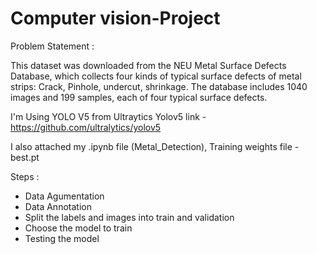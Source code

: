 # Computer vision-Project

Problem Statement : 

This dataset was downloaded from the NEU Metal Surface Defects Database, which collects four kinds of
typical surface defects of metal strips: Crack, Pinhole, undercut, shrinkage. 
The database includes 1040 images and 199 samples, each of four typical surface defects.

I'm Using YOLO V5 from Ultraytics
Yolov5 link - https://github.com/ultralytics/yolov5


I also attached my .ipynb file (Metal_Detection), Training weights file - best.pt

Steps :
- Data Agumentation
- Data Annotation
- Split the labels and images into train and validation
- Choose the model to train
- Testing the model
  
